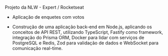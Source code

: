 Projeto da NLW - Expert / Rocketseat

- Aplicação de enquetes com votos 

- Construção de uma aplicação back-end em Node.js, aplicando os conceitos de API REST, utilizando TypeScript, Fastify como framework, integração do Prisma ORM, Docker para lidar com serviços de PostgreSQL e Redis, Zod para validação de dados e WebSocket para comunicação real-time.